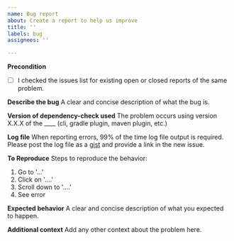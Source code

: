 ```yaml
---
name: Bug report
about: Create a report to help us improve
title: ''
labels: bug
assignees: ''

---
```


**Precondition**
- [ ] I checked the issues list for existing open or closed reports of the same problem.

**Describe the bug**
A clear and concise description of what the bug is.

**Version of dependency-check used**
The problem occurs using version X.X.X of the ____ (cli, gradle plugin, maven plugin, etc.)

**Log file**
When reporting errors, 99% of the time log file output is required. Please post the log file as a [gist](https://gist.github.com/) and provide a link in the new issue.

**To Reproduce**
Steps to reproduce the behavior:
1. Go to '...'
2. Click on '....'
3. Scroll down to '....'
4. See error

**Expected behavior**
A clear and concise description of what you expected to happen.

**Additional context**
Add any other context about the problem here.
